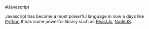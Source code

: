 #Javascript

Javascript has become a most powerful language in now a days like [Python](/wiki/Python).It has some powerful library such as [ReactJs](/wiki/ReactJS), [NodeJS](/wiki/NodeJS).